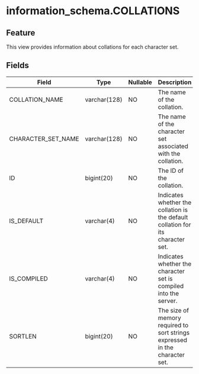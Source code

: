 information_schema.COLLATIONS
==================================================

Feature
-----------

This view provides information about collations for each character set.

Fields
-------------

| **Field** | **Type** | **Nullable** | Description |
|--------------------|--------------|----------------|---------------------------|
| COLLATION_NAME | varchar(128) | NO | The name of the collation. |
| CHARACTER_SET_NAME | varchar(128) | NO | The name of the character set associated with the collation. |
| ID | bigint(20) | NO | The ID of the collation. |
| IS_DEFAULT | varchar(4) | NO | Indicates whether the collation is the default collation for its character set. |
| IS_COMPILED | varchar(4) | NO | Indicates whether the character set is compiled into the server. |
| SORTLEN | bigint(20) | NO | The size of memory required to sort strings expressed in the character set. |
